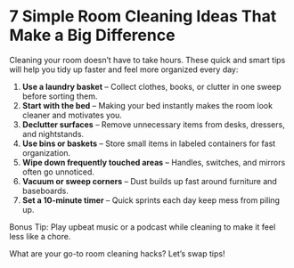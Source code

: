 # 7 Simple Room Cleaning Ideas That Make a Big Difference

Cleaning your room doesn’t have to take hours. These quick and smart tips will help you tidy up faster and feel more organized every day:

1. **Use a laundry basket** – Collect clothes, books, or clutter in one sweep before sorting them.
2. **Start with the bed** – Making your bed instantly makes the room look cleaner and motivates you.
3. **Declutter surfaces** – Remove unnecessary items from desks, dressers, and nightstands.
4. **Use bins or baskets** – Store small items in labeled containers for fast organization.
5. **Wipe down frequently touched areas** – Handles, switches, and mirrors often go unnoticed.
6. **Vacuum or sweep corners** – Dust builds up fast around furniture and baseboards.
7. **Set a 10-minute timer** – Quick sprints each day keep mess from piling up.

Bonus Tip: Play upbeat music or a podcast while cleaning to make it feel less like a chore.

What are your go-to room cleaning hacks? Let’s swap tips!
